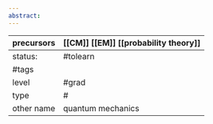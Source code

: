```yaml
---
abstract:
---
```


| precursors | [[CM]] [[EM]] [[probability theory]] |
| ---------- | ------------------------------------ |
| status:    | #tolearn                             |
| #tags      |                                      |
| level      | #grad                                |
| type       | #                         |
| other name | quantum mechanics                    |
